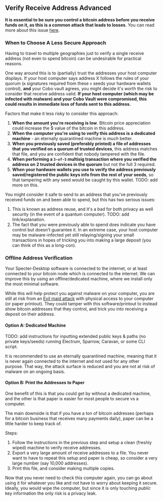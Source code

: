 ## Verify Receive Address Advanced

**It is essential to be sure you control a bitcoin address before you receive funds on it, as this is a common attack that leads to losses**.
You can read more about this issue [here](#verify-receive-address).

### When to Choose A Less Secure Approach
Having to travel to multiple geographies just to verify a single receive address (not even to spend bitcoin) can be undesirable for practical reasons.

One way around this is to (partially) trust the addresses your host computer displays.
If your host computer says address X follows the rules of your quorum (`m` signatures required from these `n` seeds your hardware wallets control), **and** your Cobo vault agrees, you might decide it's worth the risk to consider that receive address valid.
**If your host computer (which may be infected with malware) and your Cobo Vault were compromised, this could results in immediate loss of funds sent to this address.**

Factors that make it less risky to consider this approach:

1. **When the amount you're receiving is low**.
	Bitcoin price appreciation could increase the $ value of the bitcoin in this address.
1. **When the computer you're using to verify this address is a dedicated machine** -
	an eternally quarantined machine is _much_ better.
1. **When you previously saved (preferably printed) a file of addresses that you verified on a quorum of trusted devices**,
	this address matches that file, and you are confident that nobody tampered with the file.
1. **When performing a `3-of-5` multisig transaction where you verified the address on 2 trusted devices in the quorum**
	but not the full 3 required.
1. **When your hardware wallets you use to verify the address previously saved/registered the public keys info from the rest of your seeds**,
	so that tampering with any seed would be caught by this wallet. TODO: add more on this.

You might consider it safe to send to an address that you've previously received funds on and been able to spend, but this has two serious issues:

1. This is known as address reuse, and it's a bad for both privacy as well security (in the event of a quantum computer).
	TODO: add link/explanation.
1. The fact that you were previously able to spend does indicate you have control but doesn't guarantee it.
	In an extreme case, your host computer may be malware-infected yet still relaying/signing your small transactions in hopes of tricking you into making a large deposit (you can think of this as a long-con).

### Offline Address Verification
Your Specter-Desktop software is connected to the internet, or at least connected to your bitcoin node which is connected to the internet.
We can improve this by using an offline/dedicated machine, where we install only the most minimal software.

While this will help protect you against malware on your computer, you are still at risk from an [Evil maid attack](https://en.wikipedia.org/wiki/Evil_maid_attack) with physical access to your computer (or paper printout).
They could tamper with this software/printout to instead show bitcoin addresses that they control, and trick you into receiving a deposit on their address.

#### Option A: Dedicated Machine
TODO: add instructions for inputting extended public keys & paths (no private keys/seeds) running Electrum, Sparrow, Caravan, or some CLI script.

It is recommended to use an eternally quarantined machine, meaning that it is never again connected to the internet and not used for any other purpose.
That way, the attack surface is reduced and you are not at risk of malware on an ongoing basis.

#### Option B: Print the Addresses to Paper
One benefit of this is that you could get by without a dedicated machine, and the other is that paper is easier for most people to secure vs a computer.

The main downside is that if you have a ton of bitcoin addresses (perhaps for a bitcoin business that receives many payments daily), paper can be a little harder to keep track of.

Steps:
1. Follow the instructions in the previous step and setup a clean (freshly wiped) machine to verify receive addresses.
1. Export a very large amount of receive addresses to a file.
	You never want to have to repeat this setup and paper is cheap, so consider a very large number (say 10,000 addresses).
1. Print this file, and consider making multiple copies.

Now that you never need to check this computer again, you can go about using it for whatever you like and not have to worry about keeping it secure.
Ideally, you would wipe the computer, but since it is only touching _public_ key information the only risk is a privacy leak.
